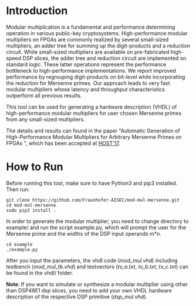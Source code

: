 # Introduction
Modular multiplication is a fundamental and performance determining operation in various public-key cryptosystems. 
High-performance modular multipliers on FPGAs are commonly realized by several small-sized multipliers, an
adder tree for summing up the digit-products and a reduction circuit. While small-sized multipliers are available on pre-fabricated high-speed DSP slices, the adder tree and reduction circuit are implemented on standard logic. These latter operations represent the performance bottleneck to high-performance implementations. We report improved performance by regrouping digit-products on bit-level while incorporating the reduction for Mersenne primes. Our approach leads to very fast modular multipliers whose latency and throughput characteristics outperform all previous results. 

This tool can be used for generating a hardware description (VHDL) of high-performance modular multipliers for user chosen Mersenne primes from any small-sized multipliers.

The details and results can found in the paper "Automatic Generation of High-Performance Modular Multipliers for Arbitrary Mersenne Primes on FPGAs
", which has been accepted at [HOST'17](http://www.hostsymposium.org/accepted-list.php).

# How to Run
Before running this tool, make sure to have Python3 and pip3 installed. Then run:
```shell
git clone https://github.com/Fraunhofer-AISEC/mod-mul-mersenne.git
cd mod-mul-mersenne
sudo pip3 install .
```
In order to generate the modular multiplier, you need to change directory to example/ and run the script example.py, which will prompt the user for the Mersenne prime and the widths of the DSP input operands m*n. 
```shell
cd example
./example.py
```
After you input the parameters, the vhdl code (*mod_mul.vhd*) including testbench (*mod_mul_tb.vhd*) and testvectors (*tv_a.txt*, *tv_b.txt*, *tv_c.txt*) can be found in the vhdl/ folder.

**Note**: If you want to simulate or synthesize a modular multiplier using other than DSP48E1 dsp slices, you need to add your own VHDL hardware description of the respective DSP primitive (*dsp_mul.vhd*). 
